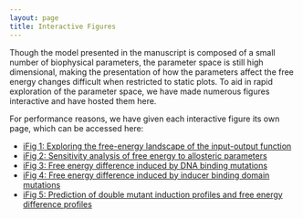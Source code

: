 ```yaml
---
layout: page
title: Interactive Figures
---
```


Though the model presented in the manuscript is composed of a small number of
biophysical parameters, the parameter space is still high dimensional, making
the presentation of how the parameters affect the free energy changes difficult
when restricted to static plots. To aid in rapid exploration of the parameter
space, we have made numerous figures interactive and have hosted them here. 

For performance reasons, we have given each interactive figure its own page,
which can be accessed here:

* [iFig 1: Exploring the free-energy landscape of the input-output function](google.com)
* [iFig 2: Sensitivity analysis of free energy to allosteric parameters]()
* [iFig 3: Free energy difference induced by DNA binding mutations]()
* [iFig 4: Free energy difference induced by inducer binding domain mutations]()
* [iFig 5: Prediction of double mutant induction profiles and free energy
  difference profiles]()

